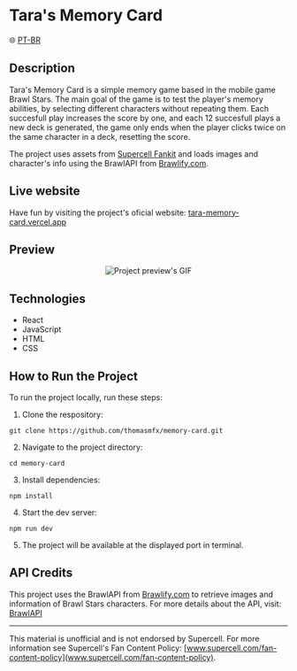 # Tara's Memory Card

🌐 [PT-BR](./README.md)

## Description

Tara's Memory Card is a simple memory game based in the mobile game Brawl Stars. The main goal of the game is to test the player's memory abilities, by selecting different characters without repeating them. Each succesfull play increases the score by one, and each 12 succesfull plays a new deck is generated, the game only ends when the player clicks twice on the same character in a deck, resetting the score.

The project uses assets from [Supercell Fankit](https://fankit.supercell.com/) and loads images and character's info using the BrawlAPI from [Brawlify.com](https://brawlify.com/).

## Live website

Have fun by visiting the project's oficial website: [tara-memory-card.vercel.app](https://tara-memory-card.vercel.app/)

## Preview

<div align="center">
  <img src="public/tara-memory-card.gif" alt="Project preview's GIF"/>
</div>


## Technologies

- React
- JavaScript
- HTML
- CSS

## How to Run the Project

To run the project locally, run these steps:

1. Clone the respository:

```
git clone https://github.com/thomasmfx/memory-card.git
```

2. Navigate to the project directory:

```
cd memory-card
```

3. Install dependencies:

```
npm install
```

4. Start the dev server:

```
npm run dev
```

5. The project will be available at the displayed port in terminal.

## API Credits

This project uses the BrawlAPI from [Brawlify.com](https://brawlify.com/) to retrieve images and information of Brawl Stars characters. For more details about the API, visit: [BrawlAPI](https://brawlapi.com/#/)

***

This material is unofficial and is not endorsed by Supercell. For more information see Supercell's Fan Content Policy: [www.supercell.com/fan-content-policy](www.supercell.com/fan-content-policy).